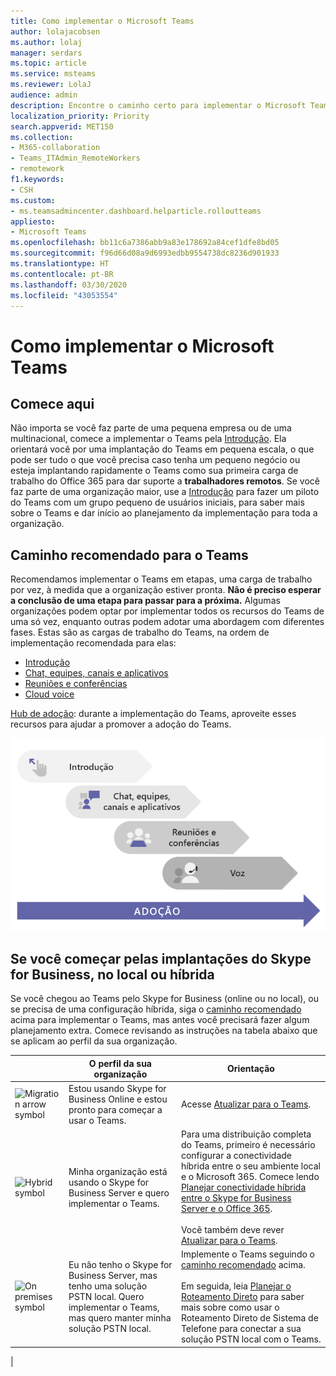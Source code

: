 ```yaml
---
title: Como implementar o Microsoft Teams
author: lolajacobsen
ms.author: lolaj
manager: serdars
ms.topic: article
ms.service: msteams
ms.reviewer: LolaJ
audience: admin
description: Encontre o caminho certo para implementar o Microsoft Teams em sua organização.
localization_priority: Priority
search.appverid: MET150
ms.collection:
- M365-collaboration
- Teams_ITAdmin_RemoteWorkers
- remotework
f1.keywords:
- CSH
ms.custom:
- ms.teamsadmincenter.dashboard.helparticle.rolloutteams
appliesto:
- Microsoft Teams
ms.openlocfilehash: bb11c6a7386abb9a83e178692a84cef1dfe8bd05
ms.sourcegitcommit: f96d66d08a9d6993edbb9554738dc8236d901933
ms.translationtype: HT
ms.contentlocale: pt-BR
ms.lasthandoff: 03/30/2020
ms.locfileid: "43053554"
---
```

# <a name="how-to-roll-out-microsoft-teams"></a>Como implementar o Microsoft Teams

## <a name="start-here"></a>Comece aqui
Não importa se você faz parte de uma pequena empresa ou de uma multinacional, comece a implementar o Teams pela [Introdução](get-started-with-teams-quick-start.md). Ela orientará você por uma implantação do Teams em pequena escala, o que pode ser tudo o que você precisa caso tenha um pequeno negócio ou esteja implantando rapidamente o Teams como sua primeira carga de trabalho do Office 365 para dar suporte a **trabalhadores remotos**. Se você faz parte de uma organização maior, use a [Introdução](get-started-with-teams-quick-start.md) para fazer um piloto do Teams com um grupo pequeno de usuários iniciais, para saber mais sobre o Teams e dar início ao planejamento da implementação para toda a organização. 

## <a name="recommended-path-to-teams"></a>Caminho recomendado para o Teams


Recomendamos implementar o Teams em etapas, uma carga de trabalho por vez, à medida que a organização estiver pronta. **Não é preciso esperar a conclusão de uma etapa para passar para a próxima.** Algumas organizações podem optar por implementar todos os recursos do Teams de uma só vez, enquanto outras podem adotar uma abordagem com diferentes fases. Estas são as cargas de trabalho do Teams, na ordem de implementação recomendada para elas:

- [Introdução](get-started-with-teams-quick-start.md)
- [Chat, equipes, canais e aplicativos](deploy-chat-teams-channels-microsoft-teams-landing-page.md)
- [Reuniões e conferências](deploy-meetings-microsoft-teams-landing-page.md)
- [Cloud voice](cloud-voice-landing-page.md)

[Hub de adoção](adopt-microsoft-teams-landing-page.md): durante a implementação do Teams, aproveite esses recursos para ajudar a promover a adoção do Teams.

![Diagrama ilustrando os caminhos para implantação do Teams](media/how-to-roll-out-teams-image1.png)


## <a name="if-youre-starting-from-skype-for-business-on-premises-or-hybrid-deployments"></a>Se você começar pelas implantações do Skype for Business, no local ou híbrida

Se você chegou ao Teams pelo Skype for Business (online ou no local), ou se precisa de uma configuração híbrida, siga o [caminho recomendado](#recommended-path-to-teams) acima para implementar o Teams, mas antes você precisará fazer algum planejamento extra. Comece revisando as instruções na tabela abaixo que se aplicam ao perfil da sua organização.



|  |O perfil da sua organização|Orientação  |
|---------|---------|---------|
|<IMG src="https://docs.microsoft.com/office/media/icons/migration-teams.svg" alt="Migration arrow symbol" height="50" width="50">|Estou usando Skype for Business Online e estou pronto para começar a usar o Teams. |Acesse [Atualizar para o Teams](upgrade-start-here.md).        |
|<IMG SRC="https://docs.microsoft.com/office/media/icons/hybrid-teams.svg" alt="Hybrid symbol" height="50" width="50">|Minha organização está usando o Skype for Business Server e quero implementar o Teams. |Para uma distribuição completa do Teams, primeiro é necessário configurar a conectividade híbrida entre o seu ambiente local e o Microsoft 365. Comece lendo [Planejar conectividade híbrida entre o Skype for Business Server e o Office 365](https://docs.microsoft.com/skypeforbusiness/hybrid/plan-hybrid-connectivity). <br><br>Você também deve rever [Atualizar para o Teams](upgrade-start-here.md).   |
|<IMG src="https://docs.microsoft.com/office/media/icons/on-premises-teams.svg" alt="On premises symbol" height="50" width="50">|Eu não tenho o Skype for Business Server, mas tenho uma solução PSTN local. Quero implementar o Teams, mas quero manter minha solução PSTN local. |Implemente o Teams seguindo o [caminho recomendado](#recommended-path-to-teams) acima.<br><br>Em seguida, leia [Planejar o Roteamento Direto](direct-routing-plan.md) para saber mais sobre como usar o Roteamento Direto de Sistema de Telefone para conectar a sua solução PSTN local com o Teams.|
|


